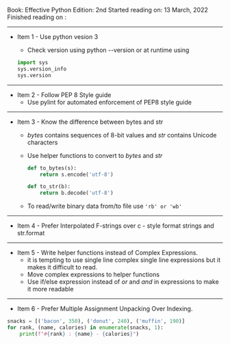 Book: Effective Python 
Edition: 2nd
Started reading on: 13 March, 2022
Finished reading on : 

---

- Item 1 - Use python vesion 3
	- Check version using python --version or at runtime using
	
	```python
	import sys
	sys.version_info
	sys.version
	```

---

- Item 2 - Follow PEP 8 Style guide
	- Use pylint for automated enforcement of PEP8 style guide

---

- Item 3 - Know the difference between bytes and str
	- _bytes_ contains sequences of 8-bit values and _str_ contains Unicode characters
	- Use helper functions to convert to _bytes_ and _str_ 
	
		```python
		def to_bytes(s):
			return s.encode('utf-8')

		def to_str(b):
			return b.decode('utf-8')
		```

	- To read/write binary data from/to file use ```'rb' or 'wb'```

---
- Item 4 - Prefer Interpolated F-strings over c - style format strings and str.format

---

- Item 5 - Write helper functions instead of Complex Expressions.
	- it is tempting to use single line complex single line expressions but it makes it difficult to read. 
	- Move complex expressions to helper functions
	- Use if/else expression instead of _or_ and _and_ in expressions to make it more readable

---

- Item 6 - Prefer Multiple Assignment Unpacking Over Indexing.

```python
snacks = [('bacon', 350), ('donut', 240), ('muffin', 190)]
for rank, (name, calories) in enumerate(snacks, 1):
	print(f"#{rank} : {name} - {calories}")
```
